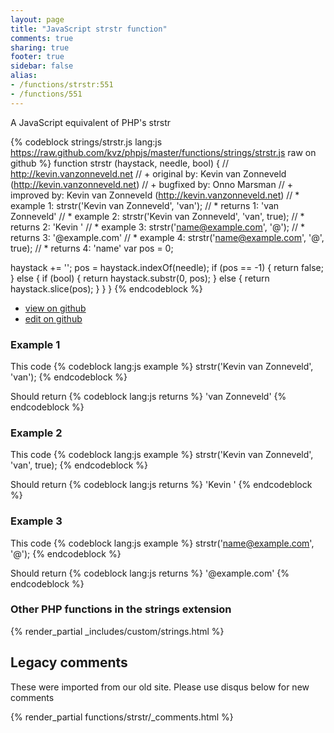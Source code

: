 ```yaml
---
layout: page
title: "JavaScript strstr function"
comments: true
sharing: true
footer: true
sidebar: false
alias:
- /functions/strstr:551
- /functions/551
---
```

<!-- Generated by Rakefile:build -->
A JavaScript equivalent of PHP's strstr

{% codeblock strings/strstr.js lang:js https://raw.github.com/kvz/phpjs/master/functions/strings/strstr.js raw on github %}
function strstr (haystack, needle, bool) {
  // http://kevin.vanzonneveld.net
  // +   original by: Kevin van Zonneveld (http://kevin.vanzonneveld.net)
  // +   bugfixed by: Onno Marsman
  // +   improved by: Kevin van Zonneveld (http://kevin.vanzonneveld.net)
  // *     example 1: strstr('Kevin van Zonneveld', 'van');
  // *     returns 1: 'van Zonneveld'
  // *     example 2: strstr('Kevin van Zonneveld', 'van', true);
  // *     returns 2: 'Kevin '
  // *     example 3: strstr('name@example.com', '@');
  // *     returns 3: '@example.com'
  // *     example 4: strstr('name@example.com', '@', true);
  // *     returns 4: 'name'
  var pos = 0;

  haystack += '';
  pos = haystack.indexOf(needle);
  if (pos == -1) {
    return false;
  } else {
    if (bool) {
      return haystack.substr(0, pos);
    } else {
      return haystack.slice(pos);
    }
  }
}
{% endcodeblock %}

 - [view on github](https://github.com/kvz/phpjs/blob/master/functions/strings/strstr.js)
 - [edit on github](https://github.com/kvz/phpjs/edit/master/functions/strings/strstr.js)

### Example 1
This code
{% codeblock lang:js example %}
strstr('Kevin van Zonneveld', 'van');
{% endcodeblock %}

Should return
{% codeblock lang:js returns %}
'van Zonneveld'
{% endcodeblock %}

### Example 2
This code
{% codeblock lang:js example %}
strstr('Kevin van Zonneveld', 'van', true);
{% endcodeblock %}

Should return
{% codeblock lang:js returns %}
'Kevin '
{% endcodeblock %}

### Example 3
This code
{% codeblock lang:js example %}
strstr('name@example.com', '@');
{% endcodeblock %}

Should return
{% codeblock lang:js returns %}
'@example.com'
{% endcodeblock %}


### Other PHP functions in the strings extension
{% render_partial _includes/custom/strings.html %}
## Legacy comments
These were imported from our old site. Please use disqus below for new comments
<div style="overflow-y: scroll; max-height: 500px;">
{% render_partial functions/strstr/_comments.html %}
</div>
